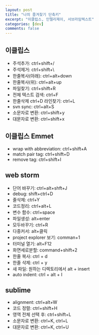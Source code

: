 ```yaml
---
layout: post
title: "나의 즐겨찾기 단축키"
excerpt: "이클립스, 인텔리제이, 서브라임텍스트"
categories: [dev]
comments: false
---
```


## 이클립스

- 주석추가: ctrl+shift+/
- 주석제거: ctrl+shift+\
- 한줄복사(아래): ctrl+alt+down
- 한줄복사(위): ctrl+alt+up
- 파일찾기: ctrl+shift+R
- 전체 텍스트 검색: ctrl+F
- 한줄삭제 ctrl+D 라인찾기: ctrl+L
- svn sync: ctrl+alt+S
- 소문자로 변환: ctrl+shift+y
- 대문자로 변환: ctrl+shift+x

## 이클립스 Emmet

- wrap with abbreviation: ctrl+shift+A
- match pair tag: ctrl+shift+D
- remove tag: ctrl+shift+I

## web storm

- 단어 바꾸기: ctrl+alt+shft+J
- debug: shift+ctrl+D
- 줄삭제: ctrl+Y
- 코드정리: ctrl+alt+L
- 변수 함수: ctrl+space
- 파일생성: alt+enter
- 모두바꾸기: ctrl+R
- 다중커서: alt+클릭
- project explorer 보기: comman+1
- 터미널 열기: alt+F12
- 화면세로분할: command+shift+2
- 한줄 복사: ctrl + d
- 한줄 삭제: ctrl + y
- 새 파일: 원하는 디렉토리에서 alt + insert
- auto indent: ctrl + alt + I

## sublime

- alignment: ctrl+alt+W
- 코드 정렬: ctrl+shift+H
- 영역 전체 선택 후: ctrl+shift+L
- 소문자로 변환: ctrl+K, ctrl+L
- 대문자로 변환: ctrl+K, ctrl+U